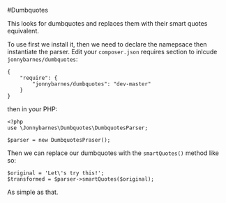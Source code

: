 #Dumbquotes

This looks for dumbquotes and replaces them with their smart quotes equivalent.

To use first we install it, then we need to declare the namepsace then instantiate the parser.
Edit your `composer.json` requires section to inlcude `jonnybarnes/dumbquotes`:

    {
        "require": {
            "jonnybarnes/dumbquotes": "dev-master"
        }
    }

then in your PHP:

    <?php
    use \Jonnybarnes\Dumbquotes\DumbquotesParser;

    $parser = new DumbquotesPraser();

Then we can replace our dumbquotes with the `smartQuotes()` method like so:

    $original = 'Let\'s try this!';
    $transformed = $parser->smartQuotes($original);

As simple as that.
